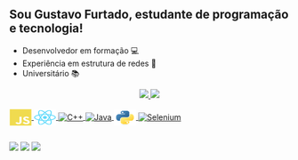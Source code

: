 ##  Sou Gustavo Furtado, estudante de programação e tecnologia!

- Desenvolvedor em formação 💻
- Experiência em estrutura de redes 📡
- Universitário 📚

<div align="center">
  <a href="https://github.com/Gustav0Furtad0">
  <img height="180em" src="https://github-readme-stats.vercel.app/api?username=Gustav0Furtad0&theme=midnight-purple&show_icons=true"/>
  <img height="180em" src="https://github-readme-stats.vercel.app/api/top-langs/?username=Gustav0Furtad0&layout=compact&theme=midnight-purple"/>
  
</div>
<div style="display: inline_block; padding: 0 auto"><br>
  <img align="center" alt="Js" height="30" width="40" src="https://raw.githubusercontent.com/devicons/devicon/master/icons/javascript/javascript-plain.svg">
  <img align="center" alt="React" height="30" width="40" src="https://raw.githubusercontent.com/devicons/devicon/master/icons/react/react-original.svg">
  <img align="center" alt="C++" height="30" width="40" src="https://cdn.jsdelivr.net/gh/devicons/devicon/icons/cplusplus/cplusplus-original.svg">
  <img align="center" alt="Java" height="30" width="40" src="https://cdn.jsdelivr.net/gh/devicons/devicon/icons/java/java-original.svg">
  <img align="center" alt="Python" height="30" width="40" src="https://raw.githubusercontent.com/devicons/devicon/master/icons/python/python-original.svg">
  <img align="center" alt="Selenium" height="30" width="40" src="https://cdn.jsdelivr.net/gh/devicons/devicon/icons/selenium/selenium-original.svg">
 
</div>
  
  ##
<div> 
  <a href="https://www.instagram.com/gustavofurtadosjn/" target="_blank"><img src="https://img.shields.io/badge/-Instagram-%23E4405F?style=for-the-badge&logo=instagram&logoColor=white" target="_blank"></a>
  <a href = "mailto:gufurtado02@gmail.com"><img src="https://img.shields.io/badge/-Gmail-%23333?style=for-the-badge&logo=gmail&logoColor=white" target="_blank"></a>
  <a href="https://www.linkedin.com/in/gustavo-furtado02/" target="_blank"><img src="https://img.shields.io/badge/-LinkedIn-%230077B5?style=for-the-badge&logo=linkedin&logoColor=white" target="_blank"></a> 
</div>
